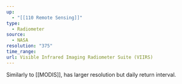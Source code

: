 ```yaml
---
up:
  - "[[110 Remote Sensing]]"
type:
  - Radiometer
source:
  - NASA
resolution: "375"
time_range: 
url: Visible Infrared Imaging Radiometer Suite (VIIRS)
---
```

Similarly to [[MODIS]], has larger resolution but daily return interval.


